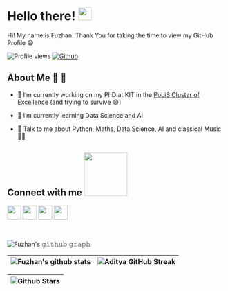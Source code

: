 <h1> Hello there! <img src = "https://raw.githubusercontent.com/MartinHeinz/MartinHeinz/master/wave.gif" width = 30px> </h1>
<p align='center'>
</p>

<div size='20px'> Hi! My name is Fuzhan. Thank You for taking the time to view my GitHub Profile 😄
</div>

![Profile views](https://komarev.com/ghpvc/?username=fuzhanrahmanian&color=blue)
[![Github](https://img.shields.io/github/followers/fuzhanrahmanian?label=Follow&style=social)](https://github.com/Aditya664)

<h2> About Me 🎵 🎵</h2>

- 🔭 I’m currently working on my PhD at KIT in the [PoLiS Cluster of Excellence](https://www.postlithiumstorage.org/en/) (and trying to survive :sweat_smile:)

- 🌱 I’m currently learning Data Science and AI

- 💬 Talk to me about Python, Maths, Data Science, AI and classical Music :musical_keyboard::musical_keyboard:

<h2> Connect with me <img src='https://raw.githubusercontent.com/ShahriarShafin/ShahriarShafin/main/Assets/handshake.gif' width="100px"> </h2>
<a href = 'https://www.linkedin.com/in/fuzhan-rahmanian-79188b172/'> <img width = '32px' align= 'center' src="https://raw.githubusercontent.com/rahulbanerjee26/githubAboutMeGenerator/main/icons/linked-in-alt.svg"/></a>
<a href = 'https://www.twitter.com/FuzhanR'> <img width = '32px' align= 'center' src="https://raw.githubusercontent.com/rahulbanerjee26/githubAboutMeGenerator/main/icons/twitter.svg"/></a>
<a href = 'https://github.com/fuzhanrahmanian/fuzhanrahmanian'> <img width = '32px' align= 'center' src="https://raw.githubusercontent.com/rahulbanerjee26/githubAboutMeGenerator/main/icons/github.svg"/></a>
<a href = 'https://scholar.google.com/citations?hl=en&user=TqswtToAAAAJ'> <img width = '32px' align= 'center' src="https://upload.wikimedia.org/wikipedia/commons/c/c7/Google_Scholar_logo.svg"/></a>

<br>
<br>
<br>

![Fuzhan's 𝚐𝚒𝚝𝚑𝚞𝚋 𝚐𝚛𝚊𝚙𝚑](https://activity-graph.herokuapp.com/graph?username=fuzhanrahmanian&theme=react-dark&hide_border=true&area=true)

|![Fuzhan's github stats](https://github-readme-stats.vercel.app/api?username=fuzhanrahmanian&show_icons=true&hide_border=true&bg_color=0d1117&text_color=5bcdec&title_color=5bcdec&icon_color=ffffff)|![Aditya GitHub Streak](https://github-readme-streak-stats.herokuapp.com/?user=fuzhanrahmanian&background=0d1117&currStreakNum=ffffff&sideNums=ffffff&ring=5bcdec&currStreakLabel=5bcdec&fire=5bcdec&sideLabels=5bcdec)|
| ----- | --- |

|![Github Stars](https://github-readme-stats.vercel.app/api?username=fuzhanrahmanian&show_icons=true&locale=en&count_private=true&hide_rank=true&custom_title=My%20GitHub%20Stats&disable_animations=true&bg_color=0d1117&text_color=5bcdec&title_color=5bcdec&icon_color=ffffff&hide_border=true)|
|---|
